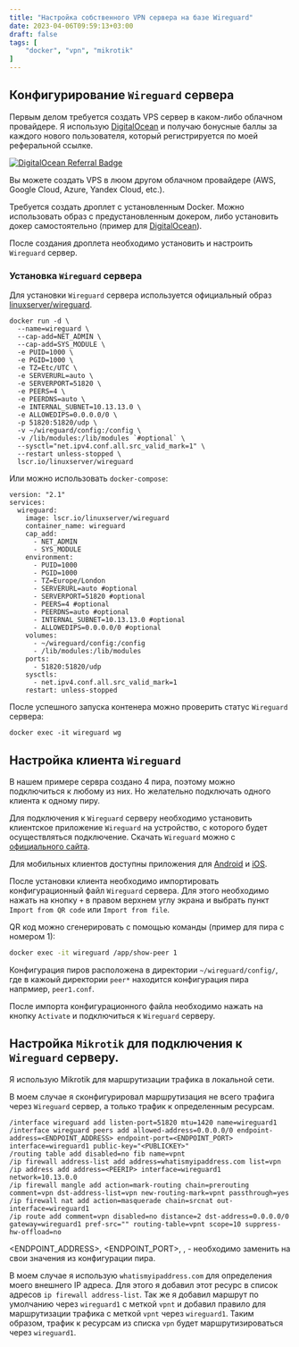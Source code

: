 ```yaml
---
title: "Настройка собственного VPN сервера на базе Wireguard"
date: 2023-04-06T09:59:13+03:00
draft: false
tags: [
    "docker", "vpn", "mikrotik"
]
---
```


## Конфигурирование `Wireguard` сервера

Первым делом требуется создать VPS сервер в каком-либо облачном провайдере. Я использую [DigitalOcean](https://m.do.co/c/18905df36c8e) и получаю бонусные баллы за каждого нового пользователя, который регистрируется по моей реферальной ссылке.

[![DigitalOcean Referral Badge](https://web-platforms.sfo2.cdn.digitaloceanspaces.com/WWW/Badge%201.svg)](https://www.digitalocean.com/?refcode=18905df36c8e&utm_campaign=Referral_Invite&utm_medium=Referral_Program&utm_source=badge)

Вы можете создать VPS в люом другом облачном провайдере (AWS, Google Cloud, Azure, Yandex Cloud, etc.).

Требуется создать дроплет с установленным Docker. 
Можно использовать образ с предустановленным докером, либо установить докер самостоятельно (пример для [DigitalOcean](https://www.digitalocean.com/community/tutorials/how-to-install-and-use-docker-on-ubuntu-20-04-ru)).

После создания дроплета необходимо установить и настроить `Wireguard` сервер.

### Установка `Wireguard` сервера

Для установки `Wireguard` сервера используется официальный образ [linuxserver/wireguard](https://hub.docker.com/r/linuxserver/wireguard).

``` shell
docker run -d \
  --name=wireguard \
  --cap-add=NET_ADMIN \
  --cap-add=SYS_MODULE \
  -e PUID=1000 \
  -e PGID=1000 \
  -e TZ=Etc/UTC \
  -e SERVERURL=auto \
  -e SERVERPORT=51820 \
  -e PEERS=4 \
  -e PEERDNS=auto \
  -e INTERNAL_SUBNET=10.13.13.0 \
  -e ALLOWEDIPS=0.0.0.0/0 \
  -p 51820:51820/udp \
  -v ~/wireguard/config:/config \
  -v /lib/modules:/lib/modules `#optional` \
  --sysctl="net.ipv4.conf.all.src_valid_mark=1" \
  --restart unless-stopped \
  lscr.io/linuxserver/wireguard
```

Или можно использовать `docker-compose`:
```
version: "2.1"
services:
  wireguard:
    image: lscr.io/linuxserver/wireguard
    container_name: wireguard
    cap_add:
      - NET_ADMIN
      - SYS_MODULE
    environment:
      - PUID=1000
      - PGID=1000
      - TZ=Europe/London
      - SERVERURL=auto #optional
      - SERVERPORT=51820 #optional
      - PEERS=4 #optional
      - PEERDNS=auto #optional
      - INTERNAL_SUBNET=10.13.13.0 #optional
      - ALLOWEDIPS=0.0.0.0/0 #optional
    volumes:
      - ~/wireguard/config:/config
      - /lib/modules:/lib/modules
    ports:
      - 51820:51820/udp
    sysctls:
      - net.ipv4.conf.all.src_valid_mark=1
    restart: unless-stopped
```
После успешного запуска контенера можно проверить статус `Wireguard` сервера:
``` shell
docker exec -it wireguard wg
```

## Настройка клиента `Wireguard`

В нашем примере сервра создано 4 пира, поэтому можно подключиться к любому из них. Но желательно подключать одного клиента к одному пиру.

Для подключения к `Wireguard` серверу необходимо установить клиентское приложение `Wireguard` на устройство, с которого будет осуществляться подключение. Скачать `Wireguard` можно с [официального сайта](https://www.wireguard.com/install/).

Для мобильных клиентов доступны приложения для [Android](https://play.google.com/store/apps/details?id=com.wireguard.android) и [iOS](https://apps.apple.com/us/app/wireguard/id1441195209).

После установки клиента необходимо импортировать конфигурационный файл `Wireguard` сервера. Для этого необходимо нажать на кнопку `+` в правом верхнем углу экрана и выбрать пункт `Import from QR code` или `Import from file`.

QR код можно сгенерировать с помощью команды (пример для пира с номером 1):

``` sh
docker exec -it wireguard /app/show-peer 1
```

Конфигурация пиров расположена в директории `~/wireguard/config/`, где в кажоый директории `peer*` находится конфигурация пира напрмиер, `peer1.conf`.


После импорта конфигурационного файла необходимо нажать на кнопку `Activate` и подключиться к `Wireguard` серверу.


## Настройка `Mikrotik` для подключения к `Wireguard` серверу.

Я использую Mikrotik для маршрутизации трафика в локальной сети.

В моем случае я сконфигурировал маршрутизация не всего трафига через `Wireguard` сервер, а только трафик к определенным ресурсам.

```
/interface wireguard add listen-port=51820 mtu=1420 name=wireguard1
/interface wireguard peers add allowed-address=0.0.0.0/0 endpoint-address=<ENDPOINT_ADDRESS> endpoint-port=<ENDPOINT_PORT> interface=wireguard1 public-key="<PUBLICKEY>"
/routing table add disabled=no fib name=vpnt
/ip firewall address-list add address=whatismyipaddress.com list=vpn
/ip address add address=<PEERIP> interface=wireguard1 network=10.13.0.0
/ip firewall mangle add action=mark-routing chain=prerouting comment=vpn dst-address-list=vpn new-routing-mark=vpnt passthrough=yes
/ip firewall nat add action=masquerade chain=srcnat out-interface=wireguard1
/ip route add comment=vpn disabled=no distance=2 dst-address=0.0.0.0/0 gateway=wireguard1 pref-src="" routing-table=vpnt scope=10 suppress-hw-offload=no
```

<ENDPOINT_ADDRESS>, <ENDPOINT_PORT>, <PUBLICKEY>, <PEERIP> - необходимо заменить на свои значения из конфигурации пира.

В моем случае я использую `whatismyipaddress.com` для определения моего внешнего IP адреса. Для этого я добавил этот ресурс в список адресов `ip firewall address-list`. Так же я добавил маршрут по умолчанию через `wireguard1` с меткой `vpnt` и добавил правило для маршрутизации трафика с меткой `vpnt` через `wireguard1`. Таким образом, трафик к ресурсам из списка `vpn` будет маршрутизироваться через `wireguard1`.
